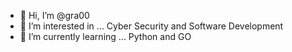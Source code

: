 - 👋 Hi, I’m @gra00
- 👀 I’m interested in ... Cyber Security and Software Development 
- 🌱 I’m currently learning ... Python and GO

<!---
gra00/gra00 is a ✨ special ✨ repository because its `README.md` (this file) appears on your GitHub profile.
You can click the Preview link to take a look at your changes.
--->
